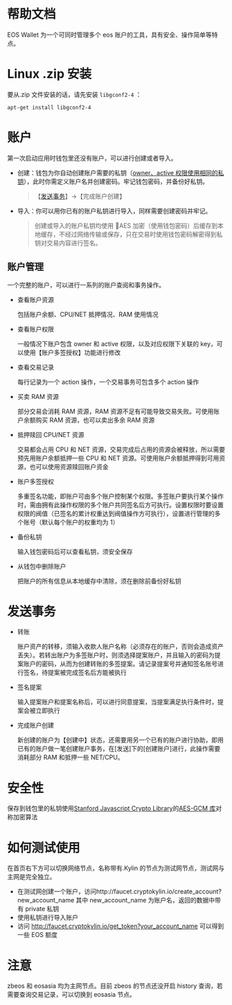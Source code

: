 # 帮助文档

EOS Wallet 为一个可同时管理多个 eos 账户的工具，具有安全、操作简单等特点。

# Linux .zip 安装

要从.zip 文件安装的话，请先安装 `libgconf2-4` ：

```bash
apt-get install libgconf2-4
```

# 账户

第一次启动应用时钱包里还没有账户，可以进行创建或者导入。

- 创建：钱包为你自动创建账户需要的私钥（[owner、active 权限使用相同的私钥](https://developers.eos.io/eosio*nodeos/docs/accounts*and*permissions)），此时你需定义账户名并创建密码。牢记钱包密码，并备份好私钥。

  > 【[发送事务](发送事务)】->【完成账户创建】

- 导入：你可以用你已有的账户私钥进行导入，同样需要创建密码并牢记。

  > 创建或导入的账户私钥均使用 AES 加密（使用钱包密码）后缓存到本地缓存，不经过网络传输或保存，只在交易时使用钱包密码解密得到私钥对交易内容进行签名。

## 账户管理

一个完整的账户，可以进行一系列的账户查阅和事务操作。

- 查看账户资源

  包括账户余额、CPU/NET 抵押情况、RAM 使用情况

- 查看账户权限

  一般情况下账户包含 owner 和 active 权限，以及对应权限下关联的 key，可以使用【账户多签授权】功能进行修改

- 查看交易记录

  每行记录为一个 action 操作，一个交易事务可包含多个 action 操作

- 买卖 RAM 资源

  部分交易会消耗 RAM 资源，RAM 资源不足有可能导致交易失败。可使用账户余额购买 RAM 资源，也可以卖出多余 RAM 资源

- 抵押赎回 CPU/NET 资源

  交易都会占用 CPU 和 NET 资源，交易完成后占用的资源会被释放，所以需要预先用账户余额抵押一些 CPU 和 NET 资源。可使用账户余额抵押得到可用资源，也可以使用资源赎回账户资金

- 账户多签授权

  多重签名功能，即账户可由多个账户控制某个权限。多签账户要执行某个操作时，需由拥有此操作权限的多个账户共同签名后方可执行。设置权限时要设置权限的阀值（已签名的累计权重达到阀值操作方可执行），设置进行管理的多个账号（默认每个账户的权重均为 1）

- 备份私钥

  输入钱包密码后可以查看私钥，须安全保存

- 从钱包中删除账户

  把账户的所有信息从本地缓存中清除，须在删除前备份好私钥

# 发送事务

- 转账

  账户资产的转移，须输入收款人账户名称（必须存在的账户，否则会造成资产丢失）。若转出账户为多签账户时，则须选择提案账户，并且输入的密码为提案账户的密码，从而为创建转账的多签提案。请记录提案号并通知签名账号进行签名，待提案被完成签名后方能被执行

- 签名提案

  输入提案账户和提案名称后，可以进行同意提案，当提案满足执行条件时，提案会被立即执行

- 完成账户创建

  新创建的账户为【创建中】状态，还需要用另一个已有的账户进行协助，即用已有的账户做一笔创建账户事务，在[发送]下的[创建账户]进行，此操作需要消耗部分 RAM 和抵押一些 NET/CPU。

# 安全性

保存到钱包里的私钥使用[Stanford Javascript Crypto Library](https://github.com/bitwiseshiftleft/sjcl)的[AES-GCM 库](https://github.com/nsjames/AES-OOP)对称加密算法

# 如何测试使用

在首页右下方可以切换网络节点，名称带有.Kylin 的节点为测试网节点，测试网与主网是完全独立。

- 在测试网创建一个账户，访问http://faucet.cryptokylin.io/create_account?new_account_name 其中 new_account_name 为账户名，返回的数据中带有 private 私钥
- 使用私钥进行导入账户
- 访问 http://faucet.cryptokylin.io/get_token?your_account_name 可以得到一些 EOS 额度

# 注意

zbeos 和 eosasia 均为主网节点。目前 zbeos 的节点还没开启 history 查询，若需要查询交易记录，可以切换到 eosasia 节点。
